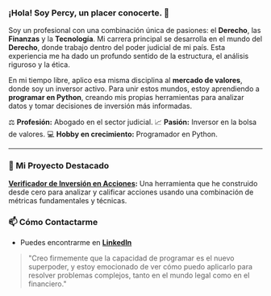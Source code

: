 ### ¡Hola! Soy Percy, un placer conocerte. 👋

Soy un profesional con una combinación única de pasiones: el **Derecho**, las **Finanzas** y la **Tecnología**.
Mi carrera principal se desarrolla en el mundo del **Derecho**, donde trabajo dentro del poder judicial de mi país. Esta
experiencia me ha dado un profundo sentido de la estructura, el análisis riguroso y la ética.

En mi tiempo libre, aplico esa misma disciplina al **mercado de valores**, donde soy un inversor activo. Para unir estos mundos,
estoy aprendiendo a **programar en Python**, creando mis propias herramientas para analizar datos y tomar decisiones de inversión
más informadas.

⚖️ **Profesión:** Abogado en el sector judicial.
📈 **Pasión:** Inversor en la bolsa de valores.
💻 **Hobby en crecimiento:** Programador en Python.

---

### 🚀 Mi Proyecto Destacado
 **[Verificador de Inversión en Acciones](https://github.com/percy3nrique/VERIFICADOR-DE-INVERSION-ACCIONES):** Una
herramienta que he construido desde cero para analizar y calificar acciones usando una combinación de métricas fundamentales y
técnicas.
 ### 📫 Cómo Contactarme
*   Puedes encontrarme en [**LinkedIn**](https://www.linkedin.com/in/percy-enrique-cruzado-ezcurra)



> "Creo firmemente que la capacidad de programar es el nuevo superpoder, y estoy emocionado de ver cómo puedo aplicarlo para
      resolver problemas complejos, tanto en el mundo legal como en el financiero."
